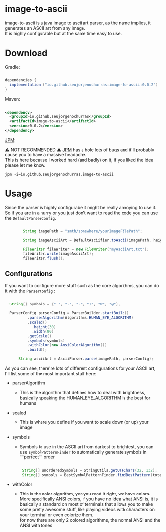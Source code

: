 
# image-to-ascii

image-to-ascii is a java image to ascii art parser, as the name implies, it generates an ASCII art from any image.<br>
It is highly configurable but at the same time easy to use.


# Download

Gradle:

```gradle

dependencies {
  implementation ("io.github.seujorgenochurras:image-to-ascii:0.0.2")
}

```

Maven:

```xml

<dependency>
  <groupId>io.github.seujorgenochurras</groupId>
  <artifactId>image-to-ascii</artifactId>
  <version>0.0.2</version>
</dependency>

```

[JPM](https://github.com/seujorgenochurras/Jhey-Package-Manager):

  ⚠️ NOT RECOMMENDED ⚠️ [JPM](https://github.com/seujorgenochurras/Jhey-Package-Manager) has a hole lots of bugs 
  and it'll probably cause you to have a massive headache.<br>
  This is here because I worked hard (and badly) on it, 
  if you liked the idea please let me know.
    
  `jpm -i=io.github.seujorgenochurras.image-to-ascii`  
  
# Usage

Since the parser is highly configurabe it might be really annoying to use it.
So if you are in a hurry or you just don't want to read the code you can use the `DefaultParserConfig`.

```java

        String imagePath = "smth/somewhere/yourImageFilePath";

        String imageAsciiArt = DefaultAsciifier.toAscii(imagePath, height, width, withAnsiColor);

        FileWriter fileWriter = new FileWriter("myAsciiArt.txt");
        fileWriter.write(imageAsciiArt);
        fileWriter.flush();

```

## Configurations 

If you want to configure more stuff such as the core algorithms, you can do it with the `ParserConfig` : <br>
  
  ```java

    String[] symbols = {" ", ".", "-", "I", "W", "@"};

    ParserConfig parserConfig = ParserBuilder.startBuild()
            .parserAlgorithm(Algorithms.HUMAN_EYE_ALGORITHM)
            .scaled()
              .height(30)
              .width(80)
            .getScale()
            .symbols(symbols)
            .withColor(new AnsiColorAlgorithm())
            .build();

        String asciiArt = AsciiParser.parse(imagePath, parserConfig);

```

  As you can see, there're lots of different configurations for your ASCII art, I'll list some of the most important stuff here:<br>
  - parserAlgorithm
      - This is the algorithm that defines how to deal with brightness, basically speaking the HUMAN_EYE_ALGORITHM is the best for humans
  - scaled
    - This is where you define if you want to scale down (or up) your image
  - symbols
    - Symbols to use in the ASCII art from darkest to brightest, you can use `symbolPatternFinder` to automatically generate symbols in ""perfect"" order

       ```java
       
        String[] unorderedSymbols = StringUtils.getUTFChars(32, 132);
        String[] symbols = BestSymbolPatternFinder.findBestPattern(totalSymbols, unorderedSymbols).toArray();
       
      ```
  
  - withColor
    - This is the color algorithm, yes you read it right, we have colors.<br>
      More specifically ANSI colors, if you have no idea what ANSI is,
      it is basically a standard on most of terminals that allows you to make some pretty awesome stuff, like playing videos with characters on your terminal or       even colorize them.<br>
      for now there are only 2 colored algorithms, the normal ANSI and the ANSI with tones


